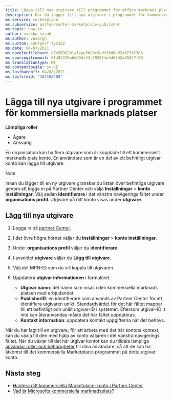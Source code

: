 ```yaml
---
title: Lägga till nya utgivare till programmet för affärs marknads platser – Azure Marketplace
description: Hur du lägger till nya utgivare i programmet för kommersiella marknads platser för ett Microsoft-konto för marknads plats i Partner Center.
ms.service: marketplace
ms.subservice: partnercenter-marketplace-publisher
ms.topic: how-to
author: varsha-sarah
ms.author: vavargh
ms.custom: contperf-fy21q2
ms.date: 04/07/2021
ms.openlocfilehash: d7e5890201afeae5b88e3edff8d0ed2af278f308
ms.sourcegitcommit: 5f482220a6d994c33c7920f4e4d67d2a450f7f08
ms.translationtype: MT
ms.contentlocale: sv-SE
ms.lasthandoff: 04/08/2021
ms.locfileid: "107108408"
---
```

# <a name="add-new-publishers-to-the-commercial-marketplace-program"></a>Lägga till nya utgivare i programmet för kommersiella marknads platser

**Lämpliga roller**

- Ägare
- Ansvarig

En organisation kan ha flera utgivare som är kopplade till ett kommersiellt marknads plats konto. En användare som är en del av ett befintligt utgivar konto kan lägga till utgivare.

>[!NOTE]
>Innan du lägger till en ny utgivare granskar du listan över befintliga utgivare genom att logga in på Partner Center och välja **Inställningar**  >  **konto inställningar**. Välj sedan **identifierare** i det vänstra navigerings fältet under **organisations profil**. Utgivare på ditt konto visas under **utgivare**.

## <a name="add-new-publishers"></a>Lägg till nya utgivare

1. Logga in på [partner Center](https://partner.microsoft.com/dashboard/home).
1. I det övre högra hörnet väljer du **Inställningar**  >  **konto inställningar**.
1. Under **organisations profil** väljer du **identifierare**.
1. I avsnittet **utgivare** väljer du **Lägg till utgivare**.
1. Välj det MPN-ID som du vill koppla till utgivaren.
1. Uppdatera **utgivar informationen** i formuläret.

   - **Utgivar namn**: det namn som visas i den kommersiella marknads platsen med erbjudandet.  
   - **PublisherID**: en identifierare som används av Partner Center för att identifiera utgivaren unikt. Standardvärdet för det här fältet mappar till ett befintligt och unikt utgivar-ID i systemet. Eftersom utgivar-ID: t inte kan återanvändas måste det här fältet uppdateras.  
   - **Kontakt information**: uppdatera kontakt uppgifterna när det behövs.

När du har lagt till en utgivare, för att arbeta med det här kontots kontext, kan du växla till den med hjälp av konto väljaren i det vänstra navigerings fältet. När du växlar till det här utgivar kontot kan du tilldela lämpliga [användar roller och behörigheter](user-roles.md) till dina användare, så att de kan ha åtkomst till det kommersiella Marketplace-programmet på detta utgivar konto.

## <a name="next-steps"></a>Nästa steg

- [Hantera ditt kommersiella Marketplace-konto i Partner Center](manage-account.md)
- [Vad är Microsofts kommersiella marknadsplats?](overview.md)

